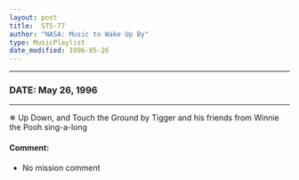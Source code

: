 ```yaml
---
layout: post
title:  STS-77
author: "NASA: Music to Wake Up By"
type: MusicPlaylist
date_modified: 1996-05-26
---
```


----
### DATE: May 26, 1996
----
✵ Up Down, and Touch the Ground by Tigger and his friends from Winnie the Pooh sing-a-long

#### Comment:
* No mission comment
